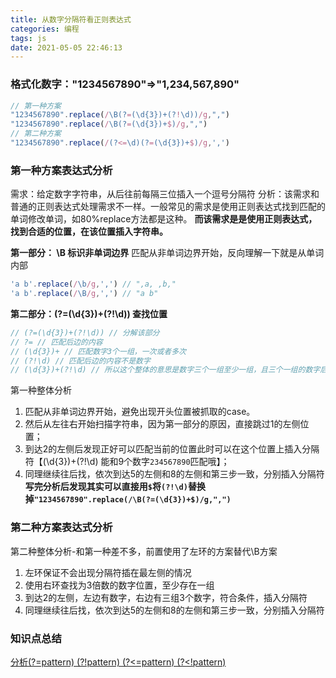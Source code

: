 ```yaml
---
title: 从数字分隔符看正则表达式
categories: 编程
tags: js
date: 2021-05-05 22:46:13
---
```

### 格式化数字："1234567890"=>"1,234,567,890"
```javascript
// 第一种方案
"1234567890".replace(/\B(?=(\d{3})+(?!\d))/g,",") 
"1234567890".replace(/\B(?=(\d{3})+$)/g,",") 
// 第二种方案
"1234567890".replace(/(?<=\d)(?=(\d{3})+$)/g,',') 

```
<!-- 匹配的是后面是3*n个数字的非单词边界(\B) -->


### 第一种方案表达式分析
需求：给定数字字符串，从后往前每隔三位插入一个逗号分隔符
分析：该需求和普通的正则表达式处理需求不一样。一般常见的需求是使用正则表达式找到匹配的单词修改单词，如80%replace方法都是这种。 **而该需求是是使用正则表达式，找到合适的位置，在该位置插入字符串。**

**第一部分： \B 标识非单词边界**
匹配从非单词边界开始，反向理解一下就是从单词内部
```javascript
'a b'.replace(/\b/g,',') // ",a, ,b,"
'a b'.replace(/\B/g,',') // "a b"
```

**第二部分：(?=(\d{3})+(?!\d)) 查找位置**
```javascript
// (?=(\d{3})+(?!\d)) // 分解该部分
// ?= // 匹配后边的内容
// (\d{3})+ // 匹配数字3个一组，一次或者多次
// (?!\d) // 匹配后边的内容不是数字
// (\d{3})+(?!\d) // 所以这个整体的意思是数字三个一组至少一组，且三个一组的数字后边不是数字
```
第一种整体分析
1. 匹配从非单词边界开始，避免出现开头位置被抓取的case。
2. 然后从左往右开始扫描字符串，因为第一部分的原因，直接跳过1的左侧位置；
3. 到达2的左侧后发现正好可以匹配当前的位置此时可以在这个位置上插入分隔符【(\d{3})+(?!\d) 能和9个数字`234567890`匹配哦】；
4. 同理继续往后找，依次到达5的左侧和8的左侧和第三步一致，分别插入分隔符
**写完分析后发现其实可以直接用`$`将`(?!\d)`替换掉`"1234567890".replace(/\B(?=(\d{3})+$)/g,",")`**

### 第二种方案表达式分析
第二种整体分析-和第一种差不多，前置使用了左环的方案替代\B方案
1. 左环保证不会出现分隔符插在最左侧的情况
2. 使用右环查找为3倍数的数字位置，至少存在一组
3. 到达2的左侧，左边有数字，右边有三组3个数字，符合条件，插入分隔符
4. 同理继续往后找，依次到达5的左侧和8的左侧和第三步一致，分别插入分隔符

### 知识点总结
[分析(?=pattern) (?!pattern) (?<=pattern) (?<!pattern)](https://blog.csdn.net/xichanjuan6481/article/details/89434402?utm_medium=distribute.pc_relevant.none-task-blog-BlogCommendFromMachineLearnPai2-1.channel_param&depth_1-utm_source=distribute.pc_relevant.none-task-blog-BlogCommendFromMachineLearnPai2-1.channel_param)
